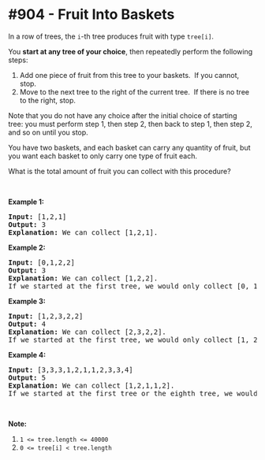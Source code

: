 # \#904 - Fruit Into Baskets
<p>In a row of trees, the <code>i</code>-th tree&nbsp;produces&nbsp;fruit with type&nbsp;<code>tree[i]</code>.</p>

<p>You <strong>start at any tree&nbsp;of your choice</strong>, then repeatedly perform the following steps:</p>

<ol>
	<li>Add one piece of fruit from this tree to your baskets.&nbsp; If you cannot, stop.</li>
	<li>Move to the next tree to the right of the current tree.&nbsp; If there is no tree to the right, stop.</li>
</ol>

<p>Note that you do not have any choice after the initial choice of starting tree:&nbsp;you must perform step 1, then step 2, then back to step 1, then step 2, and so on until you stop.</p>

<p>You have two baskets, and each basket can carry any quantity of fruit, but you want each basket to only carry one type of fruit each.</p>

<p>What is the total amount of fruit you can collect with this procedure?</p>

<p>&nbsp;</p>

<p><strong>Example 1:</strong></p>

<pre>
<strong>Input: </strong><span id="example-input-1-1">[1,2,1]</span>
<strong>Output: </strong><span id="example-output-1">3</span>
<strong><span>Explanation: </span></strong><span>We can collect [1,2,1].</span>
</pre>

<div>
<p><strong>Example 2:</strong></p>

<pre>
<strong>Input: </strong><span id="example-input-2-1">[0,1,2,2]</span>
<strong>Output: </strong><span id="example-output-2">3
</span><strong><span>Explanation: </span></strong><span>We can collect [1,2,2].
If we started at the first tree, we would only collect [0, 1].</span>
</pre>

<div>
<p><strong>Example 3:</strong></p>

<pre>
<strong>Input: </strong><span id="example-input-3-1">[1,2,3,2,2]</span>
<strong>Output: </strong><span id="example-output-3">4
</span><strong><span>Explanation: </span></strong><span>We can collect [2,3,2,2].</span>
<span>If we started at the first tree, we would only collect [1, 2].</span>
</pre>

<div>
<p><strong>Example 4:</strong></p>

<pre>
<strong>Input: </strong><span id="example-input-4-1">[3,3,3,1,2,1,1,2,3,3,4]</span>
<strong>Output: </strong>5<span id="example-output-4">
</span><strong><span>Explanation: </span></strong><span>We can collect [1,2,1,1,2].</span>
<span>If we started at the first tree or the eighth tree, we would only collect 4 fruits.</span>
</pre>

<p>&nbsp;</p>
</div>
</div>
</div>

<p><strong>Note:</strong></p>

<ol>
	<li><code>1 &lt;= tree.length &lt;= 40000</code></li>
	<li><code>0 &lt;= tree[i] &lt; tree.length</code></li>
</ol>
